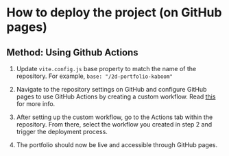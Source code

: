 # How to deploy the project (on GitHub pages)

## Method: Using Github Actions

1. Update `vite.config.js` base property to match the name of the repository. For example, `base: "/2d-portfolio-kaboom"`

2. Navigate to the repository settings on GitHub and configure GitHub pages to use GitHub Actions by creating a custom workflow. Read [this](https://vitejs.dev/guide/static-deploy#github-pages) for more info.

3. After setting up the custom workflow, go to the Actions tab within the repository. From there, select the workflow you created in step 2 and trigger the deployment process.

4. The portfolio should now be live and accessible through GitHub pages.

